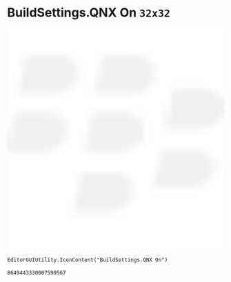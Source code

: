 # BuildSettings.QNX On `32x32`
<img src="/img/BuildSettings.QNX%20On.png" width=512 height=512>

``` CSharp
EditorGUIUtility.IconContent("BuildSettings.QNX On")
```
```
8649443330007599567
```
